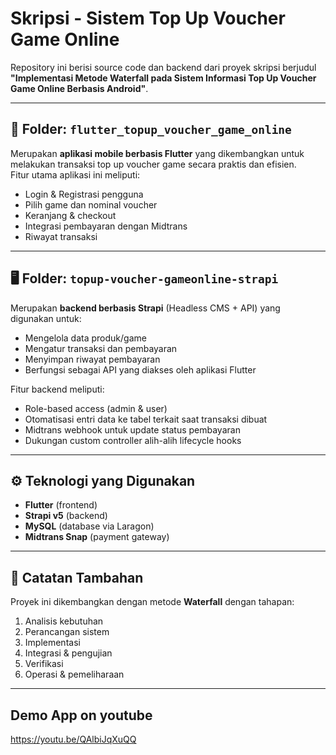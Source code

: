 # Skripsi - Sistem Top Up Voucher Game Online

Repository ini berisi source code dan backend dari proyek skripsi berjudul **"Implementasi Metode Waterfall pada Sistem Informasi Top Up Voucher Game Online Berbasis Android"**.

---

## 📱 Folder: `flutter_topup_voucher_game_online`

Merupakan **aplikasi mobile berbasis Flutter** yang dikembangkan untuk melakukan transaksi top up voucher game secara praktis dan efisien.  
Fitur utama aplikasi ini meliputi:

- Login & Registrasi pengguna
- Pilih game dan nominal voucher
- Keranjang & checkout
- Integrasi pembayaran dengan Midtrans
- Riwayat transaksi


---

## 🖥️ Folder: `topup-voucher-gameonline-strapi`

Merupakan **backend berbasis Strapi** (Headless CMS + API) yang digunakan untuk:

- Mengelola data produk/game
- Mengatur transaksi dan pembayaran
- Menyimpan riwayat pembayaran
- Berfungsi sebagai API yang diakses oleh aplikasi Flutter

Fitur backend meliputi:

- Role-based access (admin & user)
- Otomatisasi entri data ke tabel terkait saat transaksi dibuat
- Midtrans webhook untuk update status pembayaran
- Dukungan custom controller alih-alih lifecycle hooks

---

## ⚙️ Teknologi yang Digunakan

- **Flutter** (frontend)
- **Strapi v5** (backend)
- **MySQL** (database via Laragon)
- **Midtrans Snap** (payment gateway)

---

## 📄 Catatan Tambahan

Proyek ini dikembangkan dengan metode **Waterfall** dengan tahapan:

1. Analisis kebutuhan
2. Perancangan sistem
3. Implementasi
4. Integrasi & pengujian
5. Verifikasi
6. Operasi & pemeliharaan

---


## Demo App on youtube
https://youtu.be/QAlbiJqXuQQ
